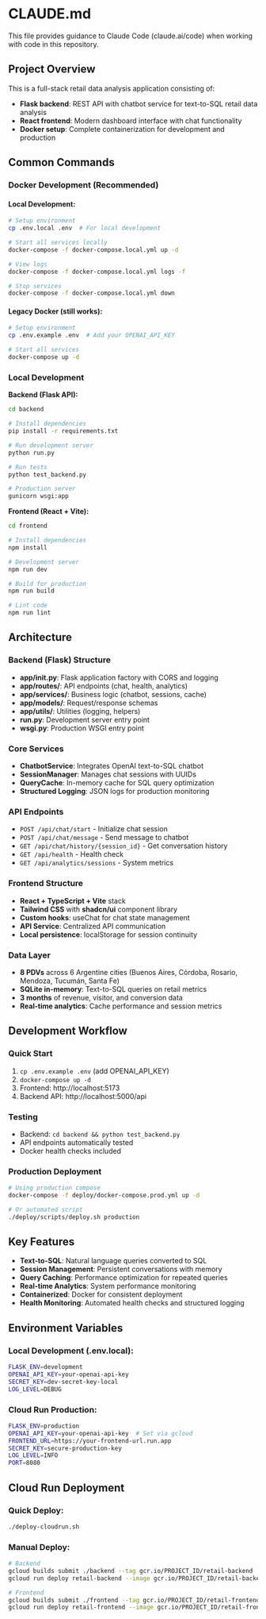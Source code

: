 # CLAUDE.md

This file provides guidance to Claude Code (claude.ai/code) when working with code in this repository.

## Project Overview

This is a full-stack retail data analysis application consisting of:
- **Flask backend**: REST API with chatbot service for text-to-SQL retail data analysis
- **React frontend**: Modern dashboard interface with chat functionality
- **Docker setup**: Complete containerization for development and production

## Common Commands

### Docker Development (Recommended)

#### Local Development:
```bash
# Setup environment
cp .env.local .env  # For local development

# Start all services locally
docker-compose -f docker-compose.local.yml up -d

# View logs
docker-compose -f docker-compose.local.yml logs -f

# Stop services
docker-compose -f docker-compose.local.yml down
```

#### Legacy Docker (still works):
```bash
# Setup environment
cp .env.example .env  # Add your OPENAI_API_KEY

# Start all services
docker-compose up -d
```

### Local Development

**Backend (Flask API):**
```bash
cd backend

# Install dependencies
pip install -r requirements.txt

# Run development server
python run.py

# Run tests
python test_backend.py

# Production server
gunicorn wsgi:app
```

**Frontend (React + Vite):**
```bash
cd frontend

# Install dependencies
npm install

# Development server
npm run dev

# Build for production
npm run build

# Lint code
npm run lint
```

## Architecture

### Backend (Flask) Structure
- **app/__init__.py**: Flask application factory with CORS and logging
- **app/routes/**: API endpoints (chat, health, analytics)
- **app/services/**: Business logic (chatbot, sessions, cache)
- **app/models/**: Request/response schemas
- **app/utils/**: Utilities (logging, helpers)
- **run.py**: Development server entry point
- **wsgi.py**: Production WSGI entry point

### Core Services
- **ChatbotService**: Integrates OpenAI text-to-SQL chatbot
- **SessionManager**: Manages chat sessions with UUIDs
- **QueryCache**: In-memory cache for SQL query optimization
- **Structured Logging**: JSON logs for production monitoring

### API Endpoints
- `POST /api/chat/start` - Initialize chat session
- `POST /api/chat/message` - Send message to chatbot
- `GET /api/chat/history/{session_id}` - Get conversation history
- `GET /api/health` - Health check
- `GET /api/analytics/sessions` - System metrics

### Frontend Structure
- **React + TypeScript + Vite** stack
- **Tailwind CSS** with **shadcn/ui** component library
- **Custom hooks**: useChat for chat state management
- **API Service**: Centralized API communication
- **Local persistence**: localStorage for session continuity

### Data Layer
- **8 PDVs** across 6 Argentine cities (Buenos Aires, Córdoba, Rosario, Mendoza, Tucumán, Santa Fe)
- **SQLite in-memory**: Text-to-SQL queries on retail metrics
- **3 months** of revenue, visitor, and conversion data
- **Real-time analytics**: Cache performance and session metrics

## Development Workflow

### Quick Start
1. `cp .env.example .env` (add OPENAI_API_KEY)
2. `docker-compose up -d`
3. Frontend: http://localhost:5173
4. Backend API: http://localhost:5000/api

### Testing
- Backend: `cd backend && python test_backend.py`
- API endpoints automatically tested
- Docker health checks included

### Production Deployment
```bash
# Using production compose
docker-compose -f deploy/docker-compose.prod.yml up -d

# Or automated script
./deploy/scripts/deploy.sh production
```

## Key Features

- **Text-to-SQL**: Natural language queries converted to SQL
- **Session Management**: Persistent conversations with memory
- **Query Caching**: Performance optimization for repeated queries
- **Real-time Analytics**: System performance monitoring
- **Containerized**: Docker for consistent deployment
- **Health Monitoring**: Automated health checks and structured logging

## Environment Variables

### Local Development (.env.local):
```bash
FLASK_ENV=development
OPENAI_API_KEY=your-openai-api-key
SECRET_KEY=dev-secret-key-local
LOG_LEVEL=DEBUG
```

### Cloud Run Production:
```bash
FLASK_ENV=production
OPENAI_API_KEY=your-openai-api-key  # Set via gcloud
FRONTEND_URL=https://your-frontend-url.run.app
SECRET_KEY=secure-production-key
LOG_LEVEL=INFO
PORT=8080
```

## Cloud Run Deployment

### Quick Deploy:
```bash
./deploy-cloudrun.sh
```

### Manual Deploy:
```bash
# Backend
gcloud builds submit ./backend --tag gcr.io/PROJECT_ID/retail-backend
gcloud run deploy retail-backend --image gcr.io/PROJECT_ID/retail-backend --region us-central1

# Frontend  
gcloud builds submit ./frontend --tag gcr.io/PROJECT_ID/retail-frontend
gcloud run deploy retail-frontend --image gcr.io/PROJECT_ID/retail-frontend --region us-central1
```